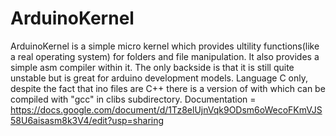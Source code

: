 # ArduinoKernel
ArduinoKernel is a simple micro kernel which provides ultility functions(like a real operating system) for folders and file manipulation.
It also provides a simple asm compiler within it.
The only backside is that it is still quite unstable but is great for arduino development models.
Language C only, despite the fact that ino files are C++ there is a version of with which can be compiled with 
"gcc" in clibs subdirectory.
Documentation = https://docs.google.com/document/d/1Tz8elUjnVqk9ODsm6oWecoFKmVJS58U6aisasm8k3V4/edit?usp=sharing
